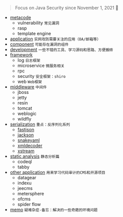 > Focus on Java Security since November 1, 2021 👣

- [metacode](https://github.com/pen4uin/awesome-java-security/tree/main/metacode) 
  - vulnerability `常见漏洞`
  - rasp
  - template engine
- [application](https://github.com/pen4uin/awesome-java-security/tree/main/application) `实网攻防需要关注的应用（OA/邮箱等）`
- [component](https://github.com/pen4uin/awesome-java-security/tree/main/component)   `可能存在漏洞的组件`
- [development](https://github.com/pen4uin/awesome-java-security/tree/main/development/) `一些不错的工具、学习源码和思路、方便搬砖`
- [framework](https://github.com/pen4uin/awesome-java-security/tree/main/framework)
  - log          `日志框架`
  - microservice `微服务相关`
  - rpc
  - security     `安全框架：shiro`
  - web          `Web框架`
- [middleware](https://github.com/pen4uin/awesome-java-security/tree/main/middleware) `中间件`
  - jboss
  - jetty
  - resin
  - tomcat
  - weblogic
  - wildfly
- [serialization](https://github.com/pen4uin/awesome-java-security/tree/main/serialization) `重点：反序列化系列`
  - [fastjson](https://github.com/pen4uin/awesome-java-security/tree/main/serialization/fastjson)
  - [jackson](https://github.com/pen4uin/awesome-java-security/tree/main/serialization/jackson-databind)
  - [snakeyaml](https://github.com/pen4uin/awesome-java-security/tree/main/serialization/snakeyaml)
  - [xmldecoder](https://github.com/pen4uin/awesome-java-security/tree/main/serialization/xmldecoder)
  - [xstream](https://github.com/pen4uin/awesome-java-security/tree/main/serialization/xstream)
- [static analysis](https://github.com/pen4uin/awesome-java-security/tree/main/static_analysis) `静态分析篇`
  - codeql
  - tabby
- [other application](https://github.com/pen4uin/awesome-java-security/tree/main/other) `用来学习代码审计的CMS和开源项目`
  - datagear
  - indexu
  - jeecms
  - metersphere
  - ofcms
  - spider flow
- [memo](https://github.com/pen4uin/awesome-java-security/tree/main/memo) `疑难杂症-备忘：解决的一些奇葩的环境问题`






